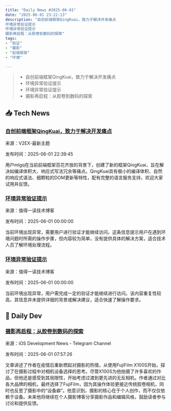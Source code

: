 ```yaml
---
title: "Daily News #2025-06-01"
date: "2025-06-01 23:22:13"
description: "自创前端框架QingKuai，致力于解决开发痛点
环境异常验证提示
环境异常验证提示
摄影再启程：从胶卷到数码的探索"
tags: 
- "验证"
- "摄影"
- "前端框架"
- "环境"

---
```


> - 自创前端框架QingKuai，致力于解决开发痛点
> - 环境异常验证提示
> - 环境异常验证提示
> - 摄影再启程：从胶卷到数码的探索

## 📥 Tech News

### [自创前端框架QingKuai，致力于解决开发痛点](https://www.v2ex.com/t/1135761)

来源：V2EX-最新主题

发布时间：2025-06-01 22:39:45

用户mlgq在当前前端框架百花齐放的背景下，创建了新的框架QingKuai，旨在解决如编译体积大、响应式写法冗余等痛点。QingKuai具有极小的编译体积、自然的响应式语法、细颗粒的DOM更新等特性，配有完整的语言服务支持，欢迎大家试用并反馈。

### [环境异常验证提示](https://mp.weixin.qq.com/s/UfzmzJ3zTOQ45ppRy5D6kA)

来源：值得一读技术博客

发布时间：2025-06-01 00:00:00

当前环境出现异常，需要用户进行验证才能继续访问。这条信息提示用户在遇到环境问题时所需的操作步骤，但内容较为简单，没有提供具体的解决方案，适合技术人员了解环境处理流程。

### [环境异常验证提示](https://mp.weixin.qq.com/s/jIQLeXbGtgbUpl601i7obw)

来源：值得一读技术博客

发布时间：2025-06-01 00:00:00

当前环境出现异常，用户需完成一定的验证才能继续进行访问。该内容重复性较高，其信息并未提供详细的背景或解决建议，适合快速了解操作要求。

## 💾 Daily Dev

### [摄影再启程：从胶卷到数码的探索](https://ashfurrow.com/blog/camera-time/)

来源：iOS Development News - Telegram Channel

发布时间：2025-06-01 07:57:26

文章讲述了作者在疫情后重新燃起对摄影的热情，从使用FujiFilm X100S开始，探讨了在摄影过程中对相机设备选择的思考。尽管X100S为他拍摄了许多喜欢的作品，但他还是感受到其局限性，开始考虑过渡到更先进的无反相机。作者通过对比各大品牌的相机，最终选择了FujiFilm，因为其操作体验更接近传统胶卷相机，同时也反思了摄影中的“设备癖”。他意识到，摄影的核心在于个人创作，而不仅仅依赖于设备。未来他将继续在个人摄影博客分享摄影作品和编辑风格，鼓励读者参与讨论和提供反馈。

